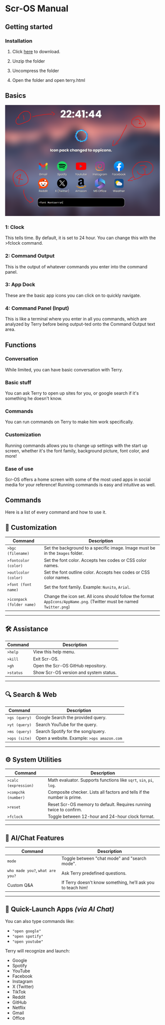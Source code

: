 # Scr-OS Manual

## Getting started

### Installation

1. Click [here](https://github.com/Imeanbusiness/ScrOS/archive/refs/heads/main.zip) to download.

2. Unzip the folder

3. Uncompress the folder

4. Open the folder and open terry.html

## Basics 

![Interface](Images/ManualImage.png)

### 1: Clock

This tells time. By default, it is set to 24 hour. You can change this with the >fclock command. 

### 2: Command Output

This is the output of whatever commands you enter into the command panel. 

### 3: App Dock

These are the basic app icons you can click on to quickly navigate.

### 4: Command Panel (Input)

This is like a terminal where you enter in all you commands, which are analyzed by Terry before being output-ted onto the Command Output text area.

## Functions 

### Conversation

While limited, you can have basic conversation with Terry.

### Basic stuff

You can ask Terry to open up sites for you, or google search if it's something he doesn't know.

### Commands

You can run commands on Terry to make him work specifically.

### Customization

Running commands allows you to change up settings with the start up screen, whether it's the font family, background picture, font color, and more!

### Ease of use

Scr-OS offers a home screen with some of the most used apps in social media for your reference! Running commands is easy and intuitive as well.

## Commands 

Here is a list of every command and how to use it. 

## 🎨 Customization

| Command | Description |
|--------|-------------|
| `>bgc (filename)` | Set the background to a specific image. Image must be in the `Images` folder. |
| `>fontcolor (color)` | Set the font color. Accepts hex codes or CSS color names. |
| `>outlcolor (color)` | Set the font outline color. Accepts hex codes or CSS color names. |
| `>font (font name)` | Set the font family. Example: `Nunito`, `Arial`. |
| `>iconpack (folder name)` | Change the icon set. All icons should follow the format `AppIcons/AppName.png`. (Twitter must be named `Twitter.png`) |

---

## 🛠️ Assistance

| Command | Description |
|--------|-------------|
| `>help` | View this help menu. |
| `>kill` | Exit Scr-OS. |
| `>gh` | Open the Scr-OS GitHub repository. |
| `>status` | Show Scr-OS version and system status. |

---

## 🔍 Search & Web

| Command | Description |
|--------|-------------|
| `>gs (query)` | Google Search the provided query. |
| `>yt (query)` | Search YouTube for the query. |
| `>ms (query)` | Search Spotify for the song/query. |
| `>ops (site)` | Open a website. Example: `>ops amazon.com` |

---

## ⚙️ System Utilities

| Command | Description |
|--------|-------------|
| `>calc (expression)` | Math evaluator. Supports functions like `sqrt`, `sin`, `pi`, `log`. |
| `>compchk (number)` | Composite checker. Lists all factors and tells if the number is prime. |
| `>reset` | Reset Scr-OS memory to default. Requires running twice to confirm. |
| `>fclock` | Toggle between 12-hour and 24-hour clock format. |

---

## 💬 AI/Chat Features

| Command | Description |
|--------|-------------|
| `mode` | Toggle between "chat mode" and "search mode". |
| `who made you?`, `what are you?` | Ask Terry predefined questions. |
| Custom Q&A | If Terry doesn't know something, he’ll ask you to teach him! |

---

## 🚀 Quick-Launch Apps *(via AI Chat)*

You can also type commands like:
- `"open google"`
- `"open spotify"`
- `"open youtube"`

Terry will recognize and launch:
- Google
- Spotify
- YouTube
- Facebook
- Instagram
- X (Twitter)
- TikTok
- Reddit
- GitHub
- Netflix
- Gmail
- Office

